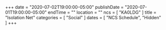 +++
date = "2020-07-02T19:00:00-05:00"
publishDate = "2020-07-01T19:00:00-05:00"
endTime = ""
location = ""
ncs = [ "KA0LDG" ]
title = "Isolation Net"
categories = [ "Social" ]
dates = [ "NCS Schedule", "Hidden" ]
+++
